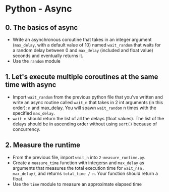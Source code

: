 # Python - Async

## 0. The basics of async
- Write an asynchronous coroutine that takes in an integer argument (`max_delay`, with a default value of 10) named `wait_random` that waits for a random delay between 0 and `max_delay` (included and float value) seconds and eventually returns it.
- Use the `random` module

## 1. Let's execute multiple coroutines at the same time with async
- Import `wait_random` from the previous python file that you’ve written and write an async routine called `wait_n` that takes in 2 int arguments (in this order): `n` and max_delay. You will spawn `wait_random` n times with the specified `max_delay`.
- `wait_n` should return the list of all the delays (float values). The list of the delays should be in ascending order without using `sort()` because of concurrency.

## 2. Measure the runtime
- From the previous file, import `wait_n` into `2-measure_runtime.py`.
- Create a `measure_time` function with integers`n` and `max_delay` as arguments that measures the total execution time for `wait_n(n, max_delay)`, and returns `total_time / n`. Your function should return a float.
- Use the `time` module to measure an approximate elapsed time

## 